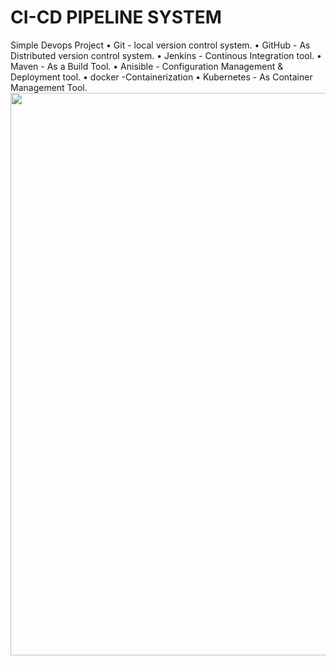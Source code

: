 # CI-CD PIPELINE SYSTEM
Simple Devops Project
  • Git - local version control system.
  • GitHub - As Distributed version control system.
  • Jenkins - Continous Integration tool.
  • Maven - As a Build Tool.
  • Anisible - Configuration Management & Deployment tool.
  • docker -Containerization
  • Kubernetes - As Container Management Tool.
 <img src="https://i.ytimg.com/vi/i8klL6FujLc/maxresdefault.jpg" height="900" width="900" >
  

